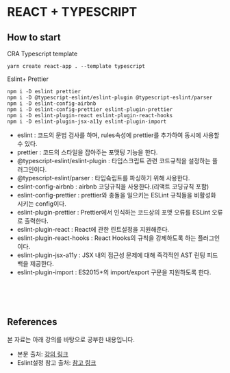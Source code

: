 # REACT + TYPESCRIPT

## How to start
CRA Typescript template

```
yarn create react-app . --template typescript
```

Eslint+ Prettier

```
npm i -D eslint prettier
npm i -D @typescript-eslint/eslint-plugin @typescript-eslint/parser
npm i -D eslint-config-airbnb
npm i -D eslint-config-prettier eslint-plugin-prettier
npm i -D eslint-plugin-react eslint-plugin-react-hooks
npm i -D eslint-plugin-jsx-a11y eslint-plugin-import
```
- eslint : 코드의 문법 검사를 하며, rules속성에 prettier를 추가하여 동시에 사용할 수 있다.
- prettier : 코드의 스타일을 잡아주는 포맷팅 기능을 한다.
- @typescript-eslint/eslint-plugin : 타입스크립트 관련 코드규칙을 설정하는 플러그인이다.
- @typescript-eslint/parser : 타입슼립트를 파싱하기 위해 사용한다.
- eslint-config-airbnb : airbnb 코딩규칙을 사용한다.(리액트 코딩규칙 포함)
- eslint-config-prettier : prettier와 충돌을 일으키는 ESLint 규칙들을 비활성화 시키는 config이다.
- eslint-plugin-prettier : Prettier에서 인식하는 코드상의 포맷 오류를 ESLint 오류로 출력한다.
- eslint-plugin-react : React에 관한 린트설정을 지원해준다.
- eslint-plugin-react-hooks : React Hooks의 규칙을 강제하도록 하는 플러그인이다.
- eslint-plugin-jsx-a11y : JSX 내의 접근성 문제에 대해 즉각적인 AST 린팅 피드백을 제공한다.
- eslint-plugin-import : ES2015+의 import/export 구문을 지원하도록 한다.

<br/>
<br/>
<br/>

## References

본 자료는 아래 강의를 바탕으로 공부한 내용입니다.

- 본문 출처: [강의 링크](https://www.youtube.com/watch?v=TiSGujM22OI&list=PLC3y8-rFHvwi1AXijGTKM0BKtHzVC-LSK&index=1)
- Eslint설정 참고 출처: [참고 링크](https://velog.io/@kmlee95/React-Typescript-eslint-prettier%EC%84%A4%EC%A0%95)
